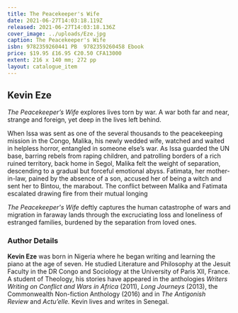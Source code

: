 ```yaml
---
title: The Peacekeeper's Wife
date: 2021-06-27T14:03:18.119Z
released: 2021-06-27T14:03:18.136Z
cover_image: ../uploads/Eze.jpg
caption: The Peacekeeper's Wife
isbn: 9782359260441 PB  9782359260458 Ebook
price: $19.95 £16.95 €20.50 CFA13000
extent: 216 x 140 mm; 272 pp
layout: catalogue_item
---
```

## Kevin Eze

*The Peacekeeper’s Wife* explores lives torn by war. A war both far and near, strange and foreign, yet deep in the lives left behind.

When Issa was sent as one of the several thousands to the peacekeeping mission in the Congo, Malika, his newly wedded wife, watched and waited in helpless horror, entangled in someone else’s war. As Issa guarded the UN base, barring rebels from raping children, and patrolling borders of a rich ruined territory, back home in Segol, Malika felt the weight of separation, descending to a gradual but forceful emotional abyss. Fatimata, her mother-in-law, pained by the absence of a son, accused her of being a witch and sent her to Bintou, the marabout. The conflict between Malika and Fatimata escalated drawing fire from their mutual longing

*The Peacekeeper's Wife* deftly captures the human catastrophe of wars and migration in faraway lands through the excruciating loss and loneliness of estranged families, burdened by the separation from loved ones.

### Author Details

**Kevin Eze** was born in Nigeria where he began writing and learning the piano at the age of seven. He studied Literature and Philosophy at the Jesuit Faculty in the DR Congo and Sociology at the University of Paris XII, France. A student of Theology, his stories have appeared in the anthologies *Writers Writing on Conflict and Wars in Africa* (2011), *Long Journeys* (2013), the Commonwealth Non-fiction Anthology (2016) and in *The Antigonish Review* and *Actu’elle.* Kevin lives and writes in Senegal.